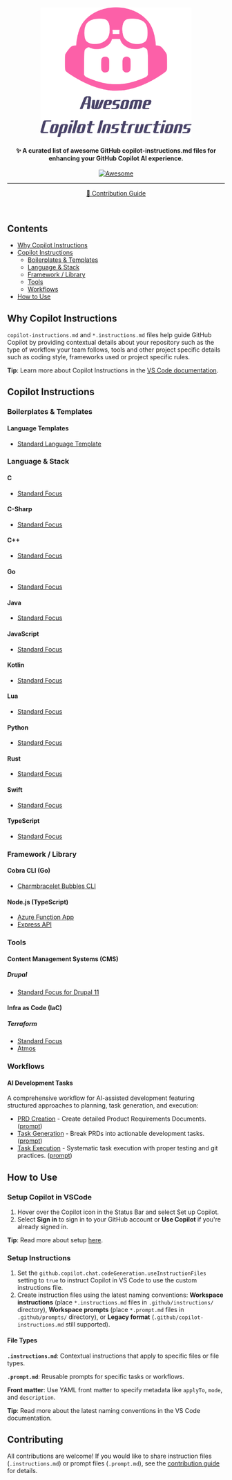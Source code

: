 <!--lint disable remark-lint:awesome-list-item-->

#

<!-- [![Awesome](https://awesome.re/badge-flat2.svg)](https://awesome.re) -->
<div align="center">
  <img src="./imgs/awesome-github-copilot.svg" alt="Awesome Copilot Instructions" height="300">
</div>

<h4 align="center">✨ A curated list of awesome GitHub copilot-instructions.md files for enhancing your GitHub Copilot AI experience.</h4>

<!--lint enable remark-lint:awesome-badge-->

<p align="center">
  <a href="hhttps://awesome.re">
    <img src="https://awesome.re/badge-flat2.svg" alt="Awesome">
  </a>
</p>

<hr>

<p align="center">
 <a href="CONTRIBUTING.md">📖 Contribution Guide</a>
</p>
<br>

## Contents

- [Why Copilot Instructions](#why-copilot-instructions)
- [Copilot Instructions](#copilot-instructions)
  - [Boilerplates & Templates](#boilerplates--templates)
  - [Language & Stack](#language--stack)
  - [Framework / Library](#framework--library)
  - [Tools](#tools)
  - [Workflows](#workflows)
- [How to Use](#how-to-use)

## Why Copilot Instructions

`copilot-instructions.md` and `*.instructions.md` files help guide GitHub Copilot by providing contextual details about your repository such as the type of workflow your team follows, tools and other project specific details such as coding style, frameworks used or project specific rules.

**Tip**: Learn more about Copilot Instructions in the [VS Code documentation](https://code.visualstudio.com/docs/copilot/copilot-customization).

## Copilot Instructions

### Boilerplates & Templates

#### Language Templates

- [Standard Language Template](https://github.com/Code-and-Sorts/awesome-copilot-instructions/tree/main/instructions/templates/standard-language/copilot-instructions.md)

### Language & Stack

#### C

- [Standard Focus](https://github.com/Code-and-Sorts/awesome-copilot-instructions/tree/main/instructions/languages/c/standard-focus/copilot-instructions.md)

#### C-Sharp

- [Standard Focus](https://github.com/Code-and-Sorts/awesome-copilot-instructions/tree/main/instructions/languages/csharp/standard-focus/copilot-instructions.md)

#### C++

- [Standard Focus](https://github.com/Code-and-Sorts/awesome-copilot-instructions/tree/main/instructions/languages/cplusplus/standard-focus/copilot-instructions.md)

#### Go

- [Standard Focus](https://github.com/Code-and-Sorts/awesome-copilot-instructions/tree/main/instructions/languages/go/standard-focus/copilot-instructions.md)

#### Java

- [Standard Focus](https://github.com/Code-and-Sorts/awesome-copilot-instructions/tree/main/instructions/languages/java/standard-focus/copilot-instructions.md)

#### JavaScript

- [Standard Focus](https://github.com/Code-and-Sorts/awesome-copilot-instructions/tree/main/instructions/languages/javascript/standard-focus/copilot-instructions.md)

#### Kotlin

- [Standard Focus](https://github.com/Code-and-Sorts/awesome-copilot-instructions/tree/main/instructions/languages/kotlin/standard-focus/copilot-instructions.md)

#### Lua

- [Standard Focus](https://github.com/Code-and-Sorts/awesome-copilot-instructions/tree/main/instructions/languages/lua/standard-focus/copilot-instructions.md)

#### Python

- [Standard Focus](https://github.com/Code-and-Sorts/awesome-copilot-instructions/tree/main/instructions/languages/python/standard-focus/copilot-instructions.md)

#### Rust

- [Standard Focus](https://github.com/Code-and-Sorts/awesome-copilot-instructions/tree/main/instructions/languages/rust/standard-focus/copilot-instructions.md)

#### Swift

- [Standard Focus](https://github.com/Code-and-Sorts/awesome-copilot-instructions/tree/main/instructions/languages/swift/standard-focus/copilot-instructions.md)

#### TypeScript

- [Standard Focus](https://github.com/Code-and-Sorts/awesome-copilot-instructions/tree/main/instructions/languages/typescript/standard-focus/copilot-instructions.md)

### Framework / Library

#### Cobra CLI (Go)

- [Charmbracelet Bubbles CLI](https://github.com/Code-and-Sorts/awesome-copilot-instructions/tree/main/instructions/frameworks/cobra-cli-go/charmbracelet-cli/copilot-instructions.md)

#### Node.js (TypeScript)

- [Azure Function App](https://github.com/Code-and-Sorts/awesome-copilot-instructions/tree/main/instructions/frameworks/nodejs-typescript/azure-function-app/copilot-instructions.md)
- [Express API](https://github.com/Code-and-Sorts/awesome-copilot-instructions/tree/main/instructions/frameworks/nodejs-typescript/express-api/copilot-instructions.md)

### Tools

#### Content Management Systems (CMS)

##### Drupal

- [Standard Focus for Drupal 11](https://github.com/Code-and-Sorts/awesome-copilot-instructions/tree/main/instructions/tools/cms/drupal/11/standard-focus/copilot-instructions.md)

#### Infra as Code (IaC)

##### Terraform

- [Standard Focus](https://github.com/Code-and-Sorts/awesome-copilot-instructions/tree/main/instructions/tools/infra-as-code/terraform/standard-focus/copilot-instructions.md)
- [Atmos](https://github.com/Code-and-Sorts/awesome-copilot-instructions/tree/main/instructions/tools/infra-as-code/terraform/atmos/copilot-instructions.md)

### Workflows

#### AI Development Tasks

A comprehensive workflow for AI-assisted development featuring structured approaches to planning, task generation, and execution:

- [PRD Creation](https://github.com/Code-and-Sorts/awesome-copilot-instructions/tree/main/instructions/workflows/ai-development-tasks/prd-creation/prd-creation.instructions.md) - Create detailed Product Requirements Documents. ([prompt](https://github.com/Code-and-Sorts/awesome-copilot-instructions/tree/main/instructions/workflows/ai-development-tasks/prd-creation/prd-creation.prompt.md))
- [Task Generation](https://github.com/Code-and-Sorts/awesome-copilot-instructions/tree/main/instructions/workflows/ai-development-tasks/task-generation/task-generation.instructions.md) - Break PRDs into actionable development tasks. ([prompt](https://github.com/Code-and-Sorts/awesome-copilot-instructions/tree/main/instructions/workflows/ai-development-tasks/task-generation/task-generation.prompt.md))
- [Task Execution](https://github.com/Code-and-Sorts/awesome-copilot-instructions/tree/main/instructions/workflows/ai-development-tasks/task-execution/task-execution.instructions.md) - Systematic task execution with proper testing and git practices. ([prompt](https://github.com/Code-and-Sorts/awesome-copilot-instructions/tree/main/instructions/workflows/ai-development-tasks/task-execution/task-execution.prompt.md))

## How to Use

### Setup Copilot in VSCode

1. Hover over the Copilot icon in the Status Bar and select Set up Copilot.
2. Select **Sign in** to sign in to your GitHub account or **Use Copilot** if you're already signed in.

**Tip**: Read more about setup [here](https://code.visualstudio.com/docs/copilot/setup).

### Setup Instructions

1. Set the `github.copilot.chat.codeGeneration.useInstructionFiles` setting to `true` to instruct Copilot in VS Code to use the custom instructions file.
2. Create instruction files using the latest naming conventions: **Workspace instructions** (place `*.instructions.md` files in `.github/instructions/` directory), **Workspace prompts** (place `*.prompt.md` files in `.github/prompts/` directory), or **Legacy format** (`.github/copilot-instructions.md` still supported).

#### File Types

**`.instructions.md`**: Contextual instructions that apply to specific files or file types.

**`.prompt.md`**: Reusable prompts for specific tasks or workflows.

**Front matter**: Use YAML front matter to specify metadata like `applyTo`, `mode`, and `description`.

**Tip**: Read more about the latest naming conventions in the VS Code documentation.

## Contributing

All contributions are welcome! If you would like to share instruction files (`.instructions.md`) or prompt files (`.prompt.md`), see the [contribution guide](CONTRIBUTING.md) for details.
